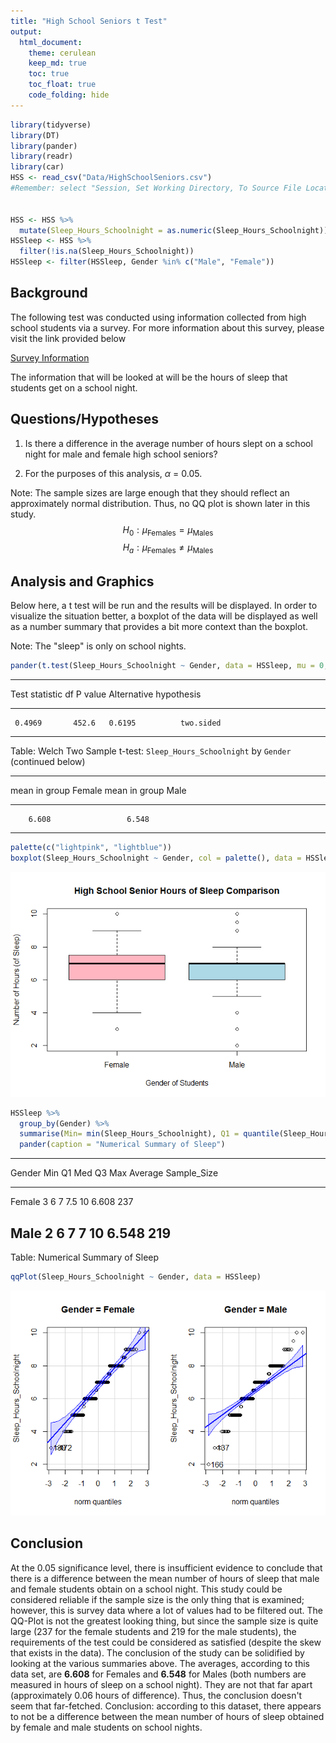 ```yaml
---
title: "High School Seniors t Test"
output: 
  html_document:
    theme: cerulean
    keep_md: true
    toc: true
    toc_float: true
    code_folding: hide
---
```



```r
library(tidyverse)
library(DT)
library(pander)
library(readr)
library(car)
HSS <- read_csv("Data/HighSchoolSeniors.csv")
#Remember: select "Session, Set Working Directory, To Source File Location", and then play this R-chunk into your console to read the HSS data into R.


HSS <- HSS %>% 
  mutate(Sleep_Hours_Schoolnight = as.numeric(Sleep_Hours_Schoolnight))
HSSleep <- HSS %>% 
  filter(!is.na(Sleep_Hours_Schoolnight))
HSSleep <- filter(HSSleep, Gender %in% c("Male", "Female"))
```

<!-- Instructions

1. Use the HSS dataset in R to come up with a question that can be answered with a t Test. 

Here is a link to the survey given to the students that participated in the study:
https://ww2.amstat.org/censusatschool/pdfs/C@SQuestionnaire.pdf
(Use the link to learn about what each column of data in the data set represents.)

2. Establish why your question is interesting and rephrase the question using a statistical "null" and "alternative" hypothesis. (Hint, see the "Math 325 Notebook -> R Help -> R-Markdown Hints" page of your textbook for instructions on how to write mathematical hypotheses.)

3. Clearly answer your question using statistics. Be sure to compute a p-value and provide supporting numerical and graphical summaries.

Note: you can create "groups" from the data in many ways. For example, suppose you wanted to create a variable that grouped people according to whether they thought recycling was more important than conserving water. You could do this by:


```r
HSS <- HSS %>%
  mutate(recycling_than_water = ifelse(Importance_recycling_rubbish >	Importance_conserving_water, "Recycling More Important", "Water Conservation More Important"))
```

-->
<!----- <div style = "color:DarkOrange;" > ----->
## Background

The following test was conducted using information collected from high school students via a survey. For more information about this survey, please visit the link provided below

[Survey Information](https://ww2.amstat.org/censusatschool/pdfs/C@SQuestionnaire.pdf)

The information that will be looked at will be the hours of sleep that students get on a school night.

## Questions/Hypotheses

1. Is there a difference in the average number of hours slept on a school night for male and female high school seniors?

2. For the purposes of this analysis, $\alpha$ = 0.05.  

Note: The sample sizes are large enough that they should reflect an approximately normal distribution. Thus, no QQ plot is shown later in this study. 
$$
H_0: \mu_\text{Females} = \mu_\text{Males}
$$
$$
H_a: \mu_\text{Females} \neq \mu_\text{Males}
$$

## Analysis and Graphics

Below here, a t test will be run and the results will be displayed. In order to visualize the situation better, a boxplot of the data will be displayed as well as a number summary that provides a bit more context than the boxplot.

Note: The "sleep" is only on school nights.

```r
pander(t.test(Sleep_Hours_Schoolnight ~ Gender, data = HSSleep, mu = 0, alternative = "two.sided", conf.level = 0.95))
```


-----------------------------------------------------------
 Test statistic    df     P value   Alternative hypothesis 
---------------- ------- --------- ------------------------
     0.4969       452.6   0.6195          two.sided        
-----------------------------------------------------------

Table: Welch Two Sample t-test: `Sleep_Hours_Schoolnight` by `Gender` (continued below)

 
-------------------------------------------
 mean in group Female   mean in group Male 
---------------------- --------------------
        6.608                 6.548        
-------------------------------------------

```r
palette(c("lightpink", "lightblue"))
boxplot(Sleep_Hours_Schoolnight ~ Gender, col = palette(), data = HSSleep, ylab = "Number of Hours (of Sleep)", xlab = "Gender of Students", main = "High School Senior Hours of Sleep Comparison")
```

![](HighSchoolSeniors_files/figure-html/unnamed-chunk-3-1.png)<!-- -->

```r
HSSleep %>% 
  group_by(Gender) %>% 
  summarise(Min= min(Sleep_Hours_Schoolnight), Q1 = quantile(Sleep_Hours_Schoolnight, 0.25), Med = median(Sleep_Hours_Schoolnight), Q3 = quantile(Sleep_Hours_Schoolnight, 0.75), Max = max(Sleep_Hours_Schoolnight), Average = mean(Sleep_Hours_Schoolnight), Sample_Size = n( )) %>% 
  pander(caption = "Numerical Summary of Sleep")
```


-------------------------------------------------------------
 Gender   Min   Q1   Med   Q3    Max   Average   Sample_Size 
-------- ----- ---- ----- ----- ----- --------- -------------
 Female    3    6     7    7.5   10     6.608        237     

  Male     2    6     7     7    10     6.548        219     
-------------------------------------------------------------

Table: Numerical Summary of Sleep


```r
qqPlot(Sleep_Hours_Schoolnight ~ Gender, data = HSSleep)
```

![](HighSchoolSeniors_files/figure-html/unnamed-chunk-4-1.png)<!-- -->



## Conclusion

At the 0.05 significance level, there is insufficient evidence to conclude that there is a difference between the mean number of hours of sleep that male and female students obtain on a school night. This study could be considered reliable if the sample size is the only thing that is examined; however, this is survey data where a lot of values had to be filtered out. The QQ-Plot is not the greatest looking thing, but since the sample size is quite large (237 for the female students and 219 for the male students), the requirements of the test could be considered as satisfied (despite the skew that exists in the data). The conclusion of the study can be solidified by looking at the various summaries above. The averages, according to this data set, are **6.608** for Females and **6.548** for Males (both numbers are measured in hours of sleep on a school night). They are not that far apart (approximately 0.06 hours of difference). Thus, the conclusion doesn't seem that far-fetched. Conclusion: according to this dataset, there appears to not be a difference between the mean number of hours of sleep obtained by female and male students on school nights.  
<!----- </div> ----->

